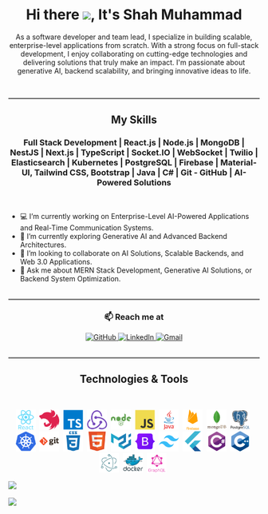 <div> 
  <h1 align="center">
   Hi there 
   <img src="https://media.giphy.com/media/hvRJCLFzcasrR4ia7z/giphy.gif" width="30px"/>, It's <b> Shah Muhammad </b>
  </h1> 
  <p align="center"> 
    As a software developer and team lead, I specialize in building scalable, enterprise-level applications from scratch. With a strong focus on full-stack development, I enjoy collaborating on cutting-edge technologies and delivering solutions that truly make an impact. I'm passionate about generative AI, backend scalability, and bringing innovative ideas to life.
  </p> <br> 
  
  <hr style=" border-top: 2px solid #bbb"> 
  <h2 align="center">
    <b>My Skills</b>
  </h2> 
  <h3 align="center">
    Full Stack Development | React.js | Node.js | MongoDB | NestJS | Next.js | TypeScript | Socket.IO | WebSocket | Twilio | Elasticsearch | Kubernetes | PostgreSQL | Firebase | Material-UI, Tailwind CSS, Bootstrap | Java | C# | Git - GitHub | AI-Powered Solutions
  </h3> </br>
</div>

- 💻 I’m currently working on Enterprise-Level AI-Powered Applications and Real-Time Communication Systems. </br>
- 🧐 I’m currently exploring Generative AI and Advanced Backend Architectures. </br>
- 👯 I’m looking to collaborate on AI Solutions, Scalable Backends, and Web 3.0 Applications. </br>
- 💬 Ask me about MERN Stack Development, Generative AI Solutions, or Backend System Optimization. <br><br>
<hr style=" border-top: 2px solid #bbb">

<h3 align="center">
  <b>📫 Reach me at</b>
</h3>

<div align="center">

  <a href="https://github.com/CodeVortex-200">
    <img src="https://img.icons8.com/nolan/64/github.png" alt="GitHub" width="40">
  </a>
  <a href="https://www.linkedin.com/in/shah-muhammad-786abc/">
    <img src="https://img.icons8.com/nolan/64/linkedin.png" alt="LinkedIn" width="40">
  </a>
  <a href="https://shah.muhammad.work/">
    <img src="https://img.icons8.com/color-glass/48/000000/gmail.png" alt="Gmail" width="40">
  </a>

</div>

<br>
<hr style=" border-top: 2px solid #bbb"> 
<h2 align="center">
  <b>Technologies & Tools</b>
</h2>
<br>
<div align="center">

<img src="https://raw.githubusercontent.com/devicons/devicon/ca28c779441053191ff11710fe24a9e6c23690d6/icons/react/react-original-wordmark.svg" title="React" alt="React" width="40" height="40"/>&nbsp;
<img src="https://raw.githubusercontent.com/devicons/devicon/ca28c779441053191ff11710fe24a9e6c23690d6/icons/nestjs/nestjs-original.svg" title="NestJS" alt="NestJS" width="40" height="40"/>&nbsp;
<img src="https://raw.githubusercontent.com/devicons/devicon/ca28c779441053191ff11710fe24a9e6c23690d6/icons/typescript/typescript-original.svg" title="TypeScript" alt="TypeScript" width="40" height="40"/>&nbsp;
<img src="https://raw.githubusercontent.com/devicons/devicon/ca28c779441053191ff11710fe24a9e6c23690d6/icons/redux/redux-original.svg" title="Redux" alt="Redux" width="40" height="40"/>&nbsp;
<img src="https://raw.githubusercontent.com/devicons/devicon/ca28c779441053191ff11710fe24a9e6c23690d6/icons/nodejs/nodejs-plain-wordmark.svg" title="NodeJS" alt="NodeJS" width="40" height="40"/>&nbsp;
<img src="https://raw.githubusercontent.com/devicons/devicon/ca28c779441053191ff11710fe24a9e6c23690d6/icons/javascript/javascript-original.svg" title="JavaScript" alt="JavaScript" width="40" height="40"/>&nbsp;
<img src="https://raw.githubusercontent.com/devicons/devicon/ca28c779441053191ff11710fe24a9e6c23690d6/icons/java/java-original-wordmark.svg" title="Java" alt="Java" width="40" height="40"/>&nbsp;
<img src="https://raw.githubusercontent.com/devicons/devicon/ca28c779441053191ff11710fe24a9e6c23690d6/icons/firebase/firebase-plain-wordmark.svg" title="Firebase" alt="Firebase" width="40" height="40"/>&nbsp;
<img src="https://raw.githubusercontent.com/devicons/devicon/ca28c779441053191ff11710fe24a9e6c23690d6/icons/mongodb/mongodb-original-wordmark.svg" title="MongoDB" alt="MongoDB" width="40" height="40"/>&nbsp;
<img src="https://raw.githubusercontent.com/devicons/devicon/ca28c779441053191ff11710fe24a9e6c23690d6/icons/postgresql/postgresql-original-wordmark.svg" title="PostgreSQL" alt="PostgreSQL" width="40" height="40"/>&nbsp;
<img src="https://raw.githubusercontent.com/devicons/devicon/ca28c779441053191ff11710fe24a9e6c23690d6/icons/kubernetes/kubernetes-plain.svg" title="Kubernetes" alt="Kubernetes" width="40" height="40"/>&nbsp;
<img src="https://raw.githubusercontent.com/devicons/devicon/ca28c779441053191ff11710fe24a9e6c23690d6/icons/git/git-original-wordmark.svg" title="Git" alt="Git" width="40" height="40"/>&nbsp;
<img src="https://raw.githubusercontent.com/devicons/devicon/ca28c779441053191ff11710fe24a9e6c23690d6/icons/css3/css3-plain-wordmark.svg" title="CSS3" alt="CSS" width="40" height="40"/>&nbsp;
<img src="https://raw.githubusercontent.com/devicons/devicon/ca28c779441053191ff11710fe24a9e6c23690d6/icons/html5/html5-original.svg" title="HTML5" alt="HTML" width="40" height="40"/>&nbsp;
<img src="https://raw.githubusercontent.com/devicons/devicon/ca28c779441053191ff11710fe24a9e6c23690d6/icons/materialui/materialui-original.svg" title="Material UI" alt="Material UI" width="40" height="40"/>&nbsp;
<img src="https://raw.githubusercontent.com/devicons/devicon/ca28c779441053191ff11710fe24a9e6c23690d6/icons/bootstrap/bootstrap-original.svg" title="Bootstrap" alt="Bootstrap" width="40" height="40"/>&nbsp;
<img src="https://raw.githubusercontent.com/devicons/devicon/ca28c779441053191ff11710fe24a9e6c23690d6/icons/tailwindcss/tailwindcss-original.svg" title="Tailwind CSS" alt="Tailwind CSS" width="40" height="40"/>&nbsp;
<img src="https://raw.githubusercontent.com/devicons/devicon/ca28c779441053191ff11710fe24a9e6c23690d6/icons/flutter/flutter-original.svg" title="Flutter" alt="Flutter" width="40" height="40"/>&nbsp;
<img src="https://raw.githubusercontent.com/devicons/devicon/ca28c779441053191ff11710fe24a9e6c23690d6/icons/csharp/csharp-original.svg" title="C#" alt="C#" width="40" height="40"/>&nbsp;
<img src="https://raw.githubusercontent.com/devicons/devicon/ca28c779441053191ff11710fe24a9e6c23690d6/icons/cplusplus/cplusplus-original.svg" title="C++" alt="C++" width="40" height="40"/>&nbsp;
<img src="https://raw.githubusercontent.com/devicons/devicon/ca28c779441053191ff11710fe24a9e6c23690d6/icons/electron/electron-original.svg" title="Electron" alt="Electron" width="40" height="40"/>&nbsp;
<img src="https://raw.githubusercontent.com/devicons/devicon/ca28c779441053191ff11710fe24a9e6c23690d6/icons/docker/docker-original-wordmark.svg" title="Docker" alt="Docker" width="40" height="40"/>&nbsp;
<img src="https://raw.githubusercontent.com/devicons/devicon/ca28c779441053191ff11710fe24a9e6c23690d6/icons/graphql/graphql-plain-wordmark.svg" title="GraphQL" alt="GraphQL" width="40" height="40"/>&nbsp;

</div>

<p align="left">
  <img src="https://github-readme-streak-stats.herokuapp.com/?user=Ahmed-1282&theme=chartreuse-dark">
</p>
<p align="left">
  <img src="https://github-profile-summary-cards.vercel.app/api/cards/profile-details?username=CodeVortex-200&theme=chartreuse_dark">
</p>
